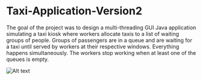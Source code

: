 # Taxi-Application-Version2

The goal of the project was to design a multi-threading GUI Java application simulating a taxi kiosk where workers allocate taxis to a list of waiting groups of people. Groups of passengers are in a queue and are waiting for a taxi until served by workers at   their respective windows. Everything happens simultaneously. The workers stop working when at least one of the queues is empty.


![Alt text](https://user-images.githubusercontent.com/32736009/31840696-64975ef0-b5de-11e7-8ef3-a094553a77db.png?raw=true "The UI")
